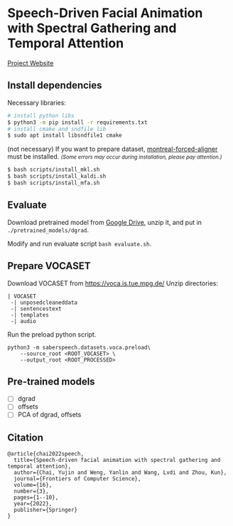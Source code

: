 # Speech-Driven Facial Animation with Spectral Gathering and Temporal Attention

[Project Website](https://chaiyujin.github.io/sdfa)

## Install dependencies
Necessary libraries:
```bash
# install python libs
$ python3 -m pip install -r requirements.txt
# install cmake and sndfile lib
$ sudo apt install libsndfile1 cmake
```

(not necessary) If you want to prepare dataset, [montreal-forced-aligner](https://montreal-forced-aligner.readthedocs.io/) must be installed. <small>*(Some errors may occur during installation, please pay attention.)*</small>
```bash
$ bash scripts/install_mkl.sh
$ bash scripts/install_kaldi.sh
$ bash scripts/install_mfa.sh
```

## Evaluate
Download pretrained model from [Google Drive](https://drive.google.com/file/d/1x5srFdb48BFmkE04AAdOGguj9ghG2PAw/view?usp=sharing), unzip it, and put in `./pretrained_models/dgrad`.

Modify and run evaluate script `bash evaluate.sh`.

## Prepare VOCASET
Download VOCASET from https://voca.is.tue.mpg.de/
Unzip directories:
```
| VOCASET
 -| unposedcleaneddata
 -| sentencestext
 -| templates
 -| audio
```
Run the preload python script.
```
python3 -m saberspeech.datasets.voca.preload\
    --source_root <ROOT_VOCASET> \
    --output_root <ROOT_PROCESSED>
```

## Pre-trained models
- [ ] dgrad
- [ ] offsets
- [ ] PCA of dgrad, offsets

## Citation
```
@article{chai2022speech,
  title={Speech-driven facial animation with spectral gathering and temporal attention},
  author={Chai, Yujin and Weng, Yanlin and Wang, Lvdi and Zhou, Kun},
  journal={Frontiers of Computer Science},
  volume={16},
  number={3},
  pages={1--10},
  year={2022},
  publisher={Springer}
}
```
